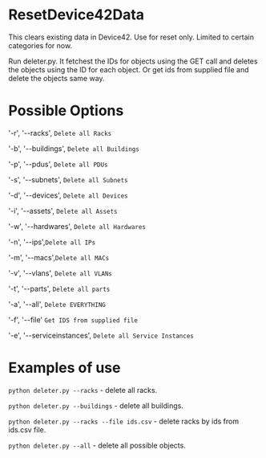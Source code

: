 # ResetDevice42Data
This clears existing data in Device42. Use for reset only. Limited to certain categories for now.

Run deleter.py. It fetchest the IDs for objects using the GET call and deletes the objects using the ID for each object. Or get ids from supplied file and delete the objects same way.

# Possible Options
'-r', '--racks', `Delete all Racks`

'-b', '--buildings', `Delete all Buildings`

'-p', '--pdus', `Delete all PDUs`

'-s', '--subnets', `Delete all Subnets`

'-d', '--devices', `Delete all Devices`

'-i', '--assets', `Delete all Assets`

'-w', '--hardwares', `Delete all Hardwares`

'-n', '--ips',`Delete all IPs`

'-m', '--macs',`Delete all MACs`

'-v', '--vlans', `Delete all VLANs`

'-t', '--parts', `Delete all parts`

'-a', '--all', `Delete EVERYTHING`

'-f', '--file' `Get IDS from supplied file`

'-e', '--serviceinstances', `Delete all Service Instances`

# Examples of use
`python deleter.py --racks` - delete all racks.

`python deleter.py --buildings` - delete all buildings.

`python deleter.py --racks --file ids.csv` - delete racks by ids from ids.csv file.

`python deleter.py --all` - delete all possible objects.

